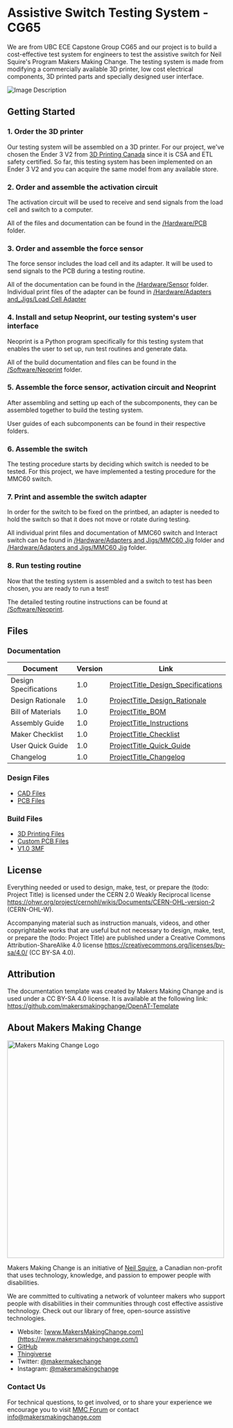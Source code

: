 <!--- 
Open Source Assistive Technology: GitHub Readme Template
 --->

<!---
INSTRUCTIONS
This is a markdown template for creating the README.md file in a GitHub repository. This file is rendered and displayed automatically when someone visits the repository.

This document includes helper text that will not be displayed when rendered. Any text between the less-than sign + exclamation mark + three hyphen-minus (<!---) and matching three hyphen-minus + greater-than sign will not be displayed. This helper text can be deleted once the corresponding section is completed.

 --->
 
 <!--- 
TITLE
Should match the name of the GitHub repository. Choose something descriptive rather than whimsical. 
 --->
 # Assistive Switch Testing System - CG65

<!--- 
SUMMARY
A brief summary of the project. What it does, who it is for, how much it costs.
 --->
We are from UBC ECE Capstone Group CG65 and our project is to build a cost-effective test system for engineers to test the assistive switch for Neil Squire's Program Makers Making Change. The testing system is made from modifying a commercially available 3D printer, low cost electrical components, 3D printed parts and specially designed user interface.

<!--- 
PHOTO

 --->
![Image Description](Photos/Device_Photo.jpg)

<!--- 
## More info at
 - [Makers Making Change Forum Thread](TBD) 
 - [Makers Making Change Project Page](TBD)
 --->


## Getting Started
<!--- 
Include an overall idea of what major steps are required to build the device.
 --->

### 1. Order the 3D printer
Our testing system will be assembled on a 3D printer. For our project, we've chosen the Ender 3 V2 from [3D Printing Canada](https://3dprintingcanada.com/products/creality-ender-3-v2) since it is CSA and ETL safety certified. So far, this testing system has been implemented on an Ender 3 V2 and you can acquire the same model from any available store.

### 2. Order and assemble the activation circuit
The activation circuit will be used to receive and send signals from the load cell and switch to a computer.

All of the files and documentation can be found in the [/Hardware/PCB](/Hardware/PCB) folder.

### 3. Order and assemble the force sensor

The force sensor includes the load cell and its adapter. It will be used to send signals to the PCB during a testing routine.

All of the documentation can be found in the [/Hardware/Sensor](/Hardware/Sensor) folder. Individual print files of the adapter can be found in [/Hardware/Adapters and_Jigs/Load Cell Adapter](/Hardware/Adapters_and_Jigs/Load_Cell_Adapter)

### 4. Install and setup Neoprint, our testing system's user interface

Neoprint is a Python program specifically for this testing system that enables the user to set up, run test routines and generate data. 

All of the build documentation and files can be found in the [/Software/Neoprint](/Software/Neoprint) folder. 

### 5. Assemble the force sensor, activation circuit and Neoprint

After assembling and setting up each of the subcomponents, they can be assembled together to build the testing system.

User guides of each subcomponents can be found in their respective folders. 

### 6. Assemble the switch 

The testing procedure starts by deciding which switch is needed to be tested. For this project, we have implemented a testing procedure for the MMC60 switch. 

### 7. Print and assemble the switch adapter

In order for the switch to be fixed on the printbed, an adapter is needed to hold the switch so that it does not move or rotate during testing.

All individual print files and documentation of MMC60 switch and Interact switch can be found in [/Hardware/Adapters and Jigs/MMC60 Jig](/Hardware/Adapters_and_Jigs/MMC60_Jig) folder and [/Hardware/Adapters and Jigs/MMC60 Jig](/Hardware/Adapters_and_Jigs/Interact_Switch_Jig) folder.

### 8. Run testing routine

Now that the testing system is assembled and a switch to test has been chosen, you are ready to run a test!

The detailed testing routine instructions can be found at [/Software/Neoprint](/Software/Neoprint).

## Files
<!---
FILES
This section includes all the information and files required to build and modify the device, including documentation, design files, and build files. 
--->

### Documentation
<!---
DOCUMENTATION

--->
| Document | Version | Link |
|----------|---------|------|
| Design Specifications| 1.0 | [ProjectTitle_Design_Specifications](/Documentation//Working_Files/ProjectTitle_Design_Rationale_v0.1.pdf) |
| Design Rationale     | 1.0 | [ProjectTitle_Design_Rationale](/Documentation/ProjectTitle_Design_Rationale_v0.1.pdf) |
| Bill of Materials    | 1.0 | [ProjectTitle_BOM](/Documentation/ProjectTitle_BOM_v0.1.xlsx) |
| Assembly Guide       | 1.0 | [ProjectTitle_Instructions](/Documentation/ProjectTitle_Assembly_Guide_v0.1.pdf) |
| Maker Checklist      | 1.0 | [ProjectTitle_Checklist](/Documentation/ProjectTitle_Maker_Checklist_v0.1.pdf) |
| User Quick Guide          | 1.0 | [ProjectTitle_Quick_Guide](/Documentation/ProjectTitle_Quick_Guide_v0.1.pdf)           |
| Changelog            | 1.0 | [ProjectTitle_Changelog](/Documentation/ProjectTitle_Changelog_v0.1.pdf)               |

### Design Files
<!---
DESIGN FILES
If possible, include a copy of original design files to facilitate easy editing and customization.
--->
 - [CAD Files](/Design_Files/CAD)
 - [PCB Files](/Design_Files/PCB)

### Build Files
<!---
BUILD FILES
This section i
--->
 - [3D Printing Files](/Build_Files/3D_Printing)
 - [Custom PCB Files](/Build_Files/Custom_PCB)
 - [V1.0 3MF](/Build_Files/3D_Printing/ProductTitle_v1.0.3mf)

## License
<!---
LICENSE
Choose an appropriate license. We recommend an open-source hardware compatible license.
--->
Everything needed or used to design, make, test, or prepare the (todo: Project Title) is licensed under the CERN 2.0 Weakly Reciprocal license <https://ohwr.org/project/cernohl/wikis/Documents/CERN-OHL-version-2> (CERN-OHL-W).

Accompanying material such as instruction manuals, videos, and other copyrightable works that are useful but not necessary to design, make, test, or prepare the (todo: Project Title) are published under a Creative Commons Attribution-ShareAlike 4.0 license <https://creativecommons.org/licenses/by-sa/4.0/> (CC BY-SA 4.0).

## Attribution
<!---
ATTRIBUTION
Include any information related to the development of the design. This may include who identified the initial challenge, who contributed to the design
--->

The documentation template was created by Makers Making Change and is used under a CC BY-SA 4.0 license. It is available at the following link: https://github.com/makersmakingchange/OpenAT-Template




## About Makers Making Change
<img src="https://www.makersmakingchange.com/wp-content/uploads/logo/mmc_logo.svg" width="500" alt="Makers Making Change Logo">

Makers Making Change is an initiative of [Neil Squire](https://www.neilsquire.ca/), a Canadian non-profit that uses technology, knowledge, and passion to empower people with disabilities.

We are committed to cultivating a network of volunteer makers who support people with disabilities in their communities through cost effective assistive technology. Check out our library of free, open-source assistive technologies.

 - Website: [www.MakersMakingChange.com](https://www.makersmakingchange.com/)
 - [GitHub](https://github.com/makersmakingchange)
 - [Thingiverse](https://www.thingiverse.com/makersmakingchange/about)
 - Twitter: [@makermakechange](https://twitter.com/makermakechange)
 - Instagram: [@makersmakingchange](https://www.instagram.com/makersmakingchange)

### Contact Us
For technical questions, to get involved, or to share your experience we encourage you to visit [MMC Forum](https://forum.makersmakingchange.com) or contact info@makersmakingchange.com
